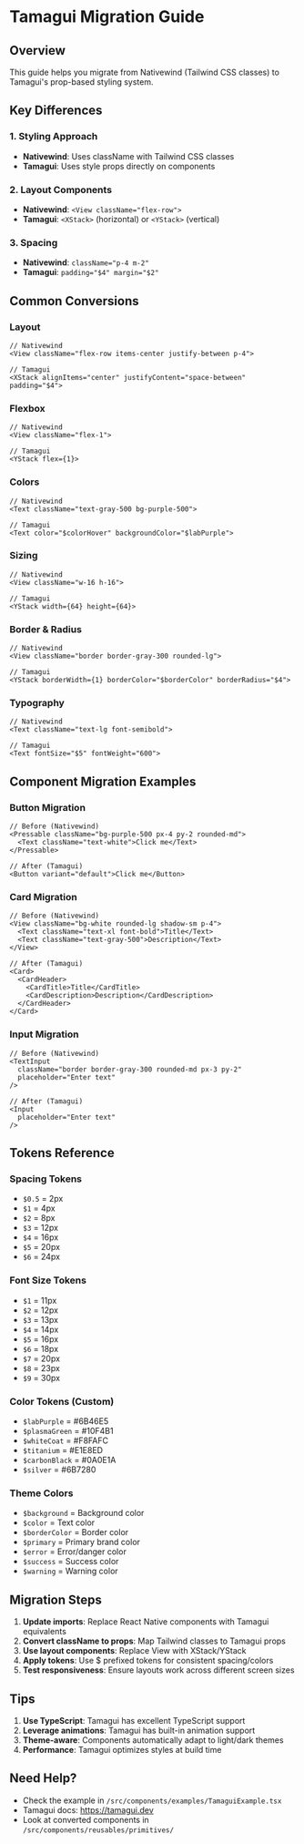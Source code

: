 # Tamagui Migration Guide

## Overview
This guide helps you migrate from Nativewind (Tailwind CSS classes) to Tamagui's prop-based styling system.

## Key Differences

### 1. Styling Approach
- **Nativewind**: Uses className with Tailwind CSS classes
- **Tamagui**: Uses style props directly on components

### 2. Layout Components
- **Nativewind**: `<View className="flex-row">` 
- **Tamagui**: `<XStack>` (horizontal) or `<YStack>` (vertical)

### 3. Spacing
- **Nativewind**: `className="p-4 m-2"`
- **Tamagui**: `padding="$4" margin="$2"`

## Common Conversions

### Layout
```tsx
// Nativewind
<View className="flex-row items-center justify-between p-4">

// Tamagui
<XStack alignItems="center" justifyContent="space-between" padding="$4">
```

### Flexbox
```tsx
// Nativewind
<View className="flex-1">

// Tamagui
<YStack flex={1}>
```

### Colors
```tsx
// Nativewind
<Text className="text-gray-500 bg-purple-500">

// Tamagui
<Text color="$colorHover" backgroundColor="$labPurple">
```

### Sizing
```tsx
// Nativewind
<View className="w-16 h-16">

// Tamagui
<YStack width={64} height={64}>
```

### Border & Radius
```tsx
// Nativewind
<View className="border border-gray-300 rounded-lg">

// Tamagui
<YStack borderWidth={1} borderColor="$borderColor" borderRadius="$4">
```

### Typography
```tsx
// Nativewind
<Text className="text-lg font-semibold">

// Tamagui
<Text fontSize="$5" fontWeight="600">
```

## Component Migration Examples

### Button Migration
```tsx
// Before (Nativewind)
<Pressable className="bg-purple-500 px-4 py-2 rounded-md">
  <Text className="text-white">Click me</Text>
</Pressable>

// After (Tamagui)
<Button variant="default">Click me</Button>
```

### Card Migration
```tsx
// Before (Nativewind)
<View className="bg-white rounded-lg shadow-sm p-4">
  <Text className="text-xl font-bold">Title</Text>
  <Text className="text-gray-500">Description</Text>
</View>

// After (Tamagui)
<Card>
  <CardHeader>
    <CardTitle>Title</CardTitle>
    <CardDescription>Description</CardDescription>
  </CardHeader>
</Card>
```

### Input Migration
```tsx
// Before (Nativewind)
<TextInput 
  className="border border-gray-300 rounded-md px-3 py-2"
  placeholder="Enter text"
/>

// After (Tamagui)
<Input 
  placeholder="Enter text"
/>
```

## Tokens Reference

### Spacing Tokens
- `$0.5` = 2px
- `$1` = 4px
- `$2` = 8px
- `$3` = 12px
- `$4` = 16px
- `$5` = 20px
- `$6` = 24px

### Font Size Tokens
- `$1` = 11px
- `$2` = 12px
- `$3` = 13px
- `$4` = 14px
- `$5` = 16px
- `$6` = 18px
- `$7` = 20px
- `$8` = 23px
- `$9` = 30px

### Color Tokens (Custom)
- `$labPurple` = #6B46E5
- `$plasmaGreen` = #10F4B1
- `$whiteCoat` = #F8FAFC
- `$titanium` = #E1E8ED
- `$carbonBlack` = #0A0E1A
- `$silver` = #6B7280

### Theme Colors
- `$background` = Background color
- `$color` = Text color
- `$borderColor` = Border color
- `$primary` = Primary brand color
- `$error` = Error/danger color
- `$success` = Success color
- `$warning` = Warning color

## Migration Steps

1. **Update imports**: Replace React Native components with Tamagui equivalents
2. **Convert className to props**: Map Tailwind classes to Tamagui props
3. **Use layout components**: Replace View with XStack/YStack
4. **Apply tokens**: Use $ prefixed tokens for consistent spacing/colors
5. **Test responsiveness**: Ensure layouts work across different screen sizes

## Tips

1. **Use TypeScript**: Tamagui has excellent TypeScript support
2. **Leverage animations**: Tamagui has built-in animation support
3. **Theme-aware**: Components automatically adapt to light/dark themes
4. **Performance**: Tamagui optimizes styles at build time

## Need Help?

- Check the example in `/src/components/examples/TamaguiExample.tsx`
- Tamagui docs: https://tamagui.dev
- Look at converted components in `/src/components/reusables/primitives/`